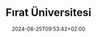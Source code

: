 ---
date: '2024-08-25T09:53:42+02:00' # date in which the content is created - defaults to "today"
title: 'Fırat Üniversitesi'
draft: false # set to "true" if you want to hide the content 

university: "Fırat Üniversitesi"
year: "2022-2026"
degree: "Adli Bilişim Mühendisliği, Teknoloji Fakültesi"

---